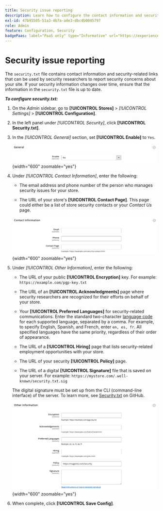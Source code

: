 ```yaml
---
title: Security issue reporting
description: Learn how to configure the contact information and security-related links that can be used by security researchers to report security concerns about your site.
exl-id: 47b95505-51a3-4b7a-a4e3-dbc4b0045797
role: Admin
feature: Configuration, Security
badgePaas: label="PaaS only" type="Informative" url="https://experienceleague.adobe.com/en/docs/commerce/user-guides/product-solutions" tooltip="Applies to Adobe Commerce on Cloud projects (Adobe-managed PaaS infrastructure) and on-premises projects only."
---
```

# Security issue reporting

The `security.txt` file contains contact information and security-related links that can be used by security researchers to report security concerns about your site. If your security information changes over time, ensure that the information in the `security.txt` file is up to date.

**_To configure security.txt:_**

1. On the _Admin_ sidebar, go to **[!UICONTROL Stores]** > _[!UICONTROL Settings]_ > **[!UICONTROL Configuration]**.

1. In the left panel under _[!UICONTROL Security]_, click **[!UICONTROL Security.txt]**.

1. In the _[!UICONTROL General]_ section, set **[!UICONTROL Enable]** to `Yes`.

   ![General security configuration](../configuration-reference/security/assets/txt-general.png){width="600" zoomable="yes"}

1. Under _[!UICONTROL Contact Information]_, enter the following:

   - The email address and phone number of the person who manages security issues for your store.

   - The URL of your store's **[!UICONTROL Contact Page]**. This page could either be a list of store security contacts or your _Contact Us_ page.

   ![Contact Information configuration](../configuration-reference/security/assets/txt-contact-info.png){width="600" zoomable="yes"}

1. Under _[!UICONTROL Other Information]_, enter the following:

   - The URL of your public **[!UICONTROL Encryption]** key. For example: `https://example.com/pgp-key.txt`

   - The URL of an **[!UICONTROL Acknowledgments]** page where security researchers are recognized for their efforts on behalf of your store.

   - Your **[!UICONTROL Preferred Languages]** for security-related communications. Enter the standard two-character [language code](https://en.wikipedia.org/wiki/List_of_ISO_639-1_codes) for each supported language, separated by a comma. For example, to specify English, Spanish, and French, enter `en, es, fr`. All specified languages have the same priority, regardless of their order of appearance.

   - The URL of a **[!UICONTROL Hiring]** page that lists security-related employment opportunities with your store.

   - The URL of your security **[!UICONTROL Policy]** page.

   - The URL of a digital **[!UICONTROL Signature]** file that is saved on your server. For example: `https://mystore.com/.well-known/security.txt.sig`

   The digital signature must be set up from the CLI (command-line interface) of the server. To learn more, see [Security.txt](https://github.com/magento/security-package/blob/1.0-develop/Securitytxt/README.md) on GitHub.

   ![Other Information](../configuration-reference/security/assets/txt-other-info.png){width="600" zoomable="yes"}

1. When complete, click **[!UICONTROL Save Config]**.

